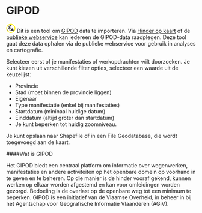GIPOD
=====

![](geopuntGipodCmd.png)  Dit is een tool om [GIPOD](http://www.agiv.be/gis/diensten/?catid=158) data te importeren. Via [Hinder op kaart](http://www.geopunt.be/hinder-in-kaart) of de [publieke webservice](http://gipod.api.agiv.be/) kan iedereen de GIPOD-data raadplegen. Deze tool gaat deze data ophalen via de publieke webservice voor gebruik in analyses en cartografie. 

Selecteer eerst of je manifestaties of werkopdrachten wilt doorzoeken.
Je kunt kiezen uit verschillende filter opties, selecteer een waarde uit de keuzelijst:

- Provincie
- Stad (moet binnen de provincie liggen)
- Eigenaar
- Type manifestatie (enkel bij manifestaties)
- Startdatum (mininaal huidige datum)
- Einddatum (altijd groter dan startdatum)
- Je kunt beperken tot huidig zoomniveau.

Je kunt opslaan naar Shapefile of in een File Geodatabase, die wordt toegevoegd aan de kaart.

<!-- ![](geopuntGIPOD.gif "GIPOD data laden in QGIS") -->

####Wat is GIPOD

Het GIPOD biedt een centraal platform om informatie over wegenwerken, manifestaties en andere activiteiten op het openbare domein op voorhand in te geven en te beheren. Op die manier is de hinder vooraf gekend, kunnen werken op elkaar worden afgestemd en kan voor omleidingen worden gezorgd. Bedoeling is de overlast op de openbare weg tot een minimum te beperken.  GIPOD is een initiatief van de Vlaamse Overheid, in beheer in bij het Agentschap voor Geografische Informatie Vlaanderen (AGIV).
